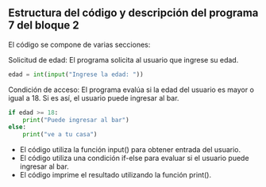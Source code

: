 ## Estructura del código y descripción del programa 7 del bloque 2

El código se compone de varias secciones:

 Solicitud de edad: El programa solicita al usuario que ingrese su edad.
```python
edad = int(input("Ingrese la edad: "))
```

Condición de acceso: El programa evalúa si la edad del usuario es mayor o igual a 18. Si es así, el usuario puede ingresar al bar.
```python 
if edad >= 18:
    print("Puede ingresar al bar")
else:
    print("ve a tu casa")
```


- El código utiliza la función input() para obtener entrada del usuario.
- El código utiliza una condición if-else para evaluar si el usuario puede ingresar al bar.
- El código imprime el resultado utilizando la función print().
